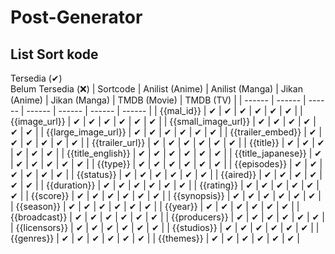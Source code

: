 # Post-Generator
## List Sort kode
Tersedia (✔)\
Belum Tersedia (❌)
| Sortcode | Anilist (Anime) | Anilist (Manga) | Jikan (Anime) | Jikan (Manga) | TMDB (Movie) | TMDB (TV) | 
| ------ | ------ | ------ | ------ | ------ | ------ | ------ |
| {{mal_id}} | ✔ | ✔ | ✔ | ✔ | ✔ | ✔ |
| {{image_url}} | ✔ | ✔ | ✔ | ✔ | ✔ | ✔ |
| {{small_image_url}} | ✔ | ✔ | ✔ | ✔ | ✔ | ✔ |
| {{large_image_url}} | ✔ | ✔ | ✔ | ✔ | ✔ | ✔ |
| {{trailer_embed}} | ✔ | ✔ | ✔ | ✔ | ✔ | ✔ |
| {{trailer_url}} | ✔ | ✔ | ✔ | ✔ | ✔ | ✔ |
| {{title}} | ✔ | ✔ | ✔ | ✔ | ✔ | ✔ |
| {{title_english}} | ✔ | ✔ | ✔ | ✔ | ✔ | ✔ |
| {{title_japanese}} | ✔ | ✔ | ✔ | ✔ | ✔ | ✔ |
| {{type}} | ✔ | ✔ | ✔ | ✔ | ✔ | ✔ |
| {{episodes}} | ✔ | ✔ | ✔ | ✔ | ✔ | ✔ |
| {{status}} | ✔ | ✔ | ✔ | ✔ | ✔ | ✔ |
| {{aired}} | ✔ | ✔ | ✔ | ✔ | ✔ | ✔ |
| {{duration}} | ✔ | ✔ | ✔ | ✔ | ✔ | ✔ |
| {{rating}} | ✔ | ✔ | ✔ | ✔ | ✔ | ✔ |
| {{score}} | ✔ | ✔ | ✔ | ✔ | ✔ | ✔ |
| {{synopsis}} | ✔ | ✔ | ✔ | ✔ | ✔ | ✔ |
| {{season}} | ✔ | ✔ | ✔ | ✔ | ✔ | ✔ |
| {{year}} | ✔ | ✔ | ✔ | ✔ | ✔ | ✔ |
| {{broadcast}} | ✔ | ✔ | ✔ | ✔ | ✔ | ✔ |
| {{producers}} | ✔ | ✔ | ✔ | ✔ | ✔ | ✔ |
| {{licensors}} | ✔ | ✔ | ✔ | ✔ | ✔ | ✔ |
| {{studios}} | ✔ | ✔ | ✔ | ✔ | ✔ | ✔ |
| {{genres}} | ✔ | ✔ | ✔ | ✔ | ✔ | ✔ |
| {{themes}} | ✔ | ✔ | ✔ | ✔ | ✔ | ✔ |
